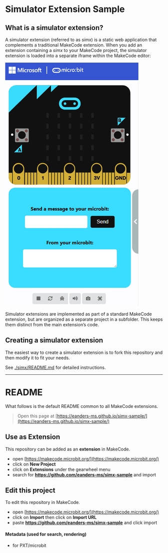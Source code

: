 
# Simulator Extension Sample

## What is a simulator extension?

A simulator extension (referred to as _simx_) is a static web application that complements a traditional MakeCode extension. When you add an extension containing a _simx_ to your MakeCode project, the simulator extension is loaded into a separate iframe within the MakeCode editor:

![simx screenshot](./assets/screenshot-1.png)

Simulator extensions are implemented as part of a standard MakeCode extension, but are organized as a separate project in a subfolder. This keeps them distinct from the main extension’s code.

## Creating a simulator extension

The easiest way to create a simulator extension is to fork this repository and then modify it to fit your needs.

See [./simx/README.md](./simx/README.md) for detailed instructions.


---
# README
What follows is the default README common to all MakeCode extensions.

> Open this page at [https://eanders-ms.github.io/simx-sample/](https://eanders-ms.github.io/simx-sample/)

## Use as Extension

This repository can be added as an **extension** in MakeCode.

* open [https://makecode.microbit.org/](https://makecode.microbit.org/)
* click on **New Project**
* click on **Extensions** under the gearwheel menu
* search for **https://github.com/eanders-ms/simx-sample** and import

## Edit this project

To edit this repository in MakeCode.

* open [https://makecode.microbit.org/](https://makecode.microbit.org/)
* click on **Import** then click on **Import URL**
* paste **https://github.com/eanders-ms/simx-sample** and click import

#### Metadata (used for search, rendering)

* for PXT/microbit
<script src="https://makecode.com/gh-pages-embed.js"></script><script>makeCodeRender("{{ site.makecode.home_url }}", "{{ site.github.owner_name }}/{{ site.github.repository_name }}");</script>
